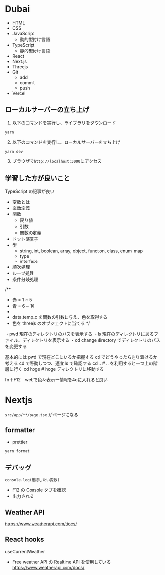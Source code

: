 # Dubai

- HTML
- CSS
- JavaScript
  - 動的型付け言語
- TypeScript
  - 静的型付け言語
- React
- Next.js
- Threejs
- Git
  - add
  - commit
  - push
- Vercel

## ローカルサーバーの立ち上げ

1. 以下のコマンドを実行し、ライブラリをダウンロード

```
yarn
```

2. 以下のコマンドを実行し、ローカルサーバーを立ち上げ

```
yarn dev
```

3. ブラウザで`http://localhost:3000`にアクセス

## 学習した方が良いこと

TypeScript の記事が良い

- 変数とは
- 変数定義
- 関数
  - 戻り値
  - 引数
  - 関数の定義
- ドット演算子
- 型
  - string, int, boolean, array, object, function, class, enum, map
  - type
  - interface
- 順次処理
- ループ処理
- 条件分岐処理

/\*\*

- 赤 = 1 ~ 5
- 青 = 6 ~ 10
-
- data.temp_c を関数の引数に与え、色を取得する
- 色を threejs のオブジェクトに当てる
  \*/

・pwd
現在のディレクトリのパスを表示する
・ls
現在のディレクトリにあるファイル、ディレクトリを表示する
・cd <path>
change directory でディレクトリのパスを変更する

基本的には
pwd で現在どこにいるか把握する
cd でどうやったら辿り着けるか考える
cd で移動しつつ、適宜 ls で確認する
cd .. # .. を利用すると一つ上の階層に行く
cd hoge # hoge ディレクトリに移動する

fn＋F12　webで色々表示ー情報を4oに入れると良い

# Nextjs

`src/app/**/page.tsx` がページになる

## formatter

- prettier

```
yarn format
```

## デバッグ

```
console.log(確認したい変数)
```

- F12 の Console タブを確認
- 出力される

## Weather API

https://www.weatherapi.com/docs/

## React hooks

useCurrentWeather

- Free weather API の Realtime API を使用している
  https://www.weatherapi.com/docs/
